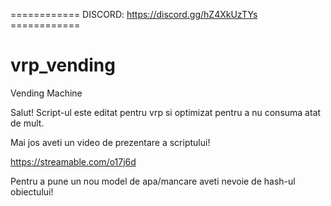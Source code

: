 ============ DISCORD: https://discord.gg/hZ4XkUzTYs ============
# vrp_vending
Vending Machine

Salut! Script-ul este editat pentru vrp si optimizat pentru a nu consuma atat de mult.

Mai jos aveti un video de prezentare a scriptului!

https://streamable.com/o17j6d

Pentru a pune un nou model de apa/mancare aveti nevoie de hash-ul obiectului!
